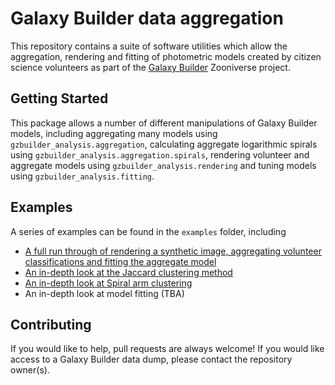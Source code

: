 # Galaxy Builder data aggregation

This repository contains a suite of software utilities which allow the aggregation, rendering and fitting of photometric models created by citizen science volunteers as part of the [Galaxy Builder](https://www.zooniverse.org/projects/tingard/galaxy-builder/) Zooniverse project.

## Getting Started

This package allows a number of different manipulations of Galaxy Builder models, including aggregating many models using `gzbuilder_analysis.aggregation`, calculating aggregate logarithmic spirals using `gzbuilder_analysis.aggregation.spirals`, rendering volunteer and aggregate models using `gzbuilder_analysis.rendering` and tuning models using `gzbuilder_analysis.fitting`.


## Examples 

A series of examples can be found in the `examples` folder, including 

- [A full run through of rendering a synthetic image, aggregating volunteer classifications and fitting the aggregate model](examples/full-worked-example.ipynb)
- [An in-depth look at the Jaccard clustering method](examples/jaccard-clustering.ipynb)
- [An in-depth look at Spiral arm clustering](examples/spiral-clustering.ipynb)
- An in-depth look at model fitting (TBA)

## Contributing

If you would like to help, pull requests are always welcome! If you would like access to a Galaxy Builder data dump, please contact the repository owner(s).

